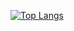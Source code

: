 [![Top Langs](https://github-readme-stats.vercel.app/api/top-langs/?username=NazmusSayad&langs_count=100)](https://github.com/anuraghazra/github-readme-stats)
